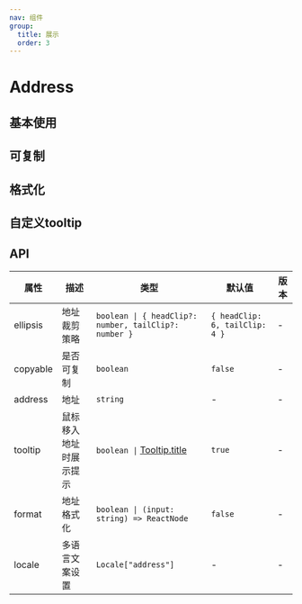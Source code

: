 ```yaml
---
nav: 组件
group:
  title: 展示
  order: 3
---
```


# Address

## 基本使用

<code src="./demos/basic.tsx"></code>

## 可复制

<code src="./demos/copyable.tsx"></code>

## 格式化

<code src="./demos/format.tsx"></code>

## 自定义tooltip

<code src="./demos/customTooltip.tsx"></code>

## API

| 属性 | 描述 | 类型 | 默认值 | 版本 |
| --- | --- | --- | --- | --- |
| ellipsis | 地址裁剪策略 | `boolean \| { headClip?: number, tailClip?: number }` | `{ headClip: 6, tailClip: 4 }` | - |
| copyable | 是否可复制 | `boolean` | `false` | - |
| address | 地址 | `string` | - | - |
| tooltip | 鼠标移入地址时展示提示 | `boolean \|` [Tooltip.title](https://ant.design/components/tooltip-cn#api) | `true ` | - |
| format | 地址格式化 | `boolean \| (input: string) => ReactNode` | `false` | - |
| locale | 多语言文案设置 | `Locale["address"]` | - | - |
